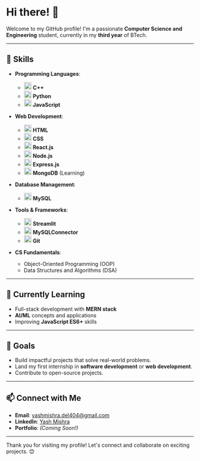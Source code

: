 # Hi there! 👋

Welcome to my GitHub profile! I'm a passionate **Computer Science and Engineering** student, currently in my **third year** of BTech.

---

## 🚀 Skills

- **Programming Languages**:
  - <img src="https://cdn.jsdelivr.net/gh/devicons/devicon/icons/cplusplus/cplusplus-original.svg" alt="C++ Icon" width="20" height="20"/> **C++**
  - <img src="https://cdn.jsdelivr.net/gh/devicons/devicon/icons/python/python-original.svg" alt="Python Icon" width="20" height="20"/> **Python**
  - <img src="https://cdn.jsdelivr.net/gh/devicons/devicon/icons/javascript/javascript-original.svg" alt="JavaScript Icon" width="20" height="20"/> **JavaScript**

- **Web Development**:
  - <img src="https://cdn.jsdelivr.net/gh/devicons/devicon/icons/html5/html5-original.svg" alt="HTML Icon" width="20" height="20"/> **HTML**
  - <img src="https://cdn.jsdelivr.net/gh/devicons/devicon/icons/css3/css3-original.svg" alt="CSS Icon" width="20" height="20"/> **CSS**
  - <img src="https://cdn.jsdelivr.net/gh/devicons/devicon/icons/react/react-original.svg" alt="React Icon" width="20" height="20"/> **React.js**
  - <img src="https://cdn.jsdelivr.net/gh/devicons/devicon/icons/nodejs/nodejs-original.svg" alt="Node.js Icon" width="20" height="20"/> **Node.js**
  - <img src="https://cdn.jsdelivr.net/gh/devicons/devicon/icons/express/express-original.svg" alt="Express Icon" width="20" height="20"/> **Express.js**
  - <img src="https://cdn.jsdelivr.net/gh/devicons/devicon/icons/mongodb/mongodb-original.svg" alt="MongoDB Icon" width="20" height="20"/> **MongoDB** (Learning)

- **Database Management**:
  - <img src="https://cdn.jsdelivr.net/gh/devicons/devicon/icons/mysql/mysql-original.svg" alt="MySQL Icon" width="20" height="20"/> **MySQL**

- **Tools & Frameworks**:
  - <img src="https://streamlit.io/images/brand/streamlit-mark-color.png" alt="Streamlit Icon" width="20" height="20"/> **Streamlit**
  - <img src="https://axtesys.at/siemens/edge/sqlconnector/assets/images/mysql_icon-c99ec94e2b3988cff79e763d976e6b35.png" alt="MySQLConnector Icon" width="20" height="20"/> **MySQLConnector**
  - <img src="https://cdn.jsdelivr.net/gh/devicons/devicon/icons/git/git-original.svg" alt="Git Icon" width="20" height="20"/> **Git**

- **CS Fundamentals**:
  - Object-Oriented Programming (OOP)
  - Data Structures and Algorithms (DSA)

---

## 🌱 Currently Learning

- Full-stack development with **MERN stack**
- **AI/ML** concepts and applications
- Improving **JavaScript ES6+** skills

---

## 🎯 Goals

- Build impactful projects that solve real-world problems.
- Land my first internship in **software development** or **web development**.
- Contribute to open-source projects.

---

## 📫 Connect with Me

- **Email**: yashmishra.del404@gmail.com
- **LinkedIn**: [Yash Mishra](https://www.linkedin.com/in/yash-mishra-b9592331b/)
- **Portfolio**: _(Coming Soon!)_

---

Thank you for visiting my profile! Let's connect and collaborate on exciting projects. 😊
